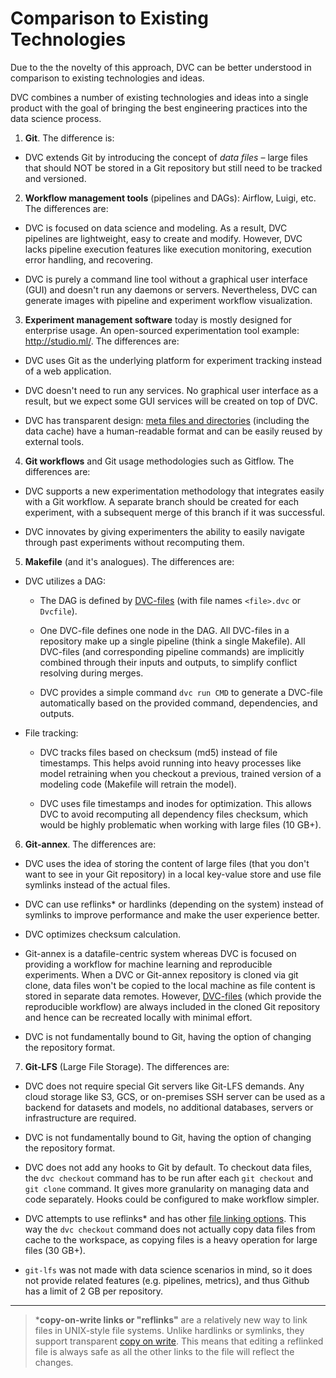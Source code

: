 # Comparison to Existing Technologies

Due to the the novelty of this approach, DVC can be better understood in
comparison to existing technologies and ideas.

DVC combines a number of existing technologies and ideas into a single product
with the goal of bringing the best engineering practices into the data science
process.

1. **Git**. The difference is:

- DVC extends Git by introducing the concept of _data files_ – large files that
  should NOT be stored in a Git repository but still need to be tracked and
  versioned.

2. **Workflow management tools** (pipelines and DAGs): Airflow, Luigi, etc. The
   differences are:

- DVC is focused on data science and modeling. As a result, DVC pipelines are
  lightweight, easy to create and modify. However, DVC lacks pipeline execution
  features like execution monitoring, execution error handling, and recovering.

- DVC is purely a command line tool without a graphical user interface (GUI) and
  doesn't run any daemons or servers. Nevertheless, DVC can generate images with
  pipeline and experiment workflow visualization.

3. **Experiment management software** today is mostly designed for enterprise
   usage. An open-sourced experimentation tool example: http://studio.ml/. The
   differences are:

- DVC uses Git as the underlying platform for experiment tracking instead of a
  web application.

- DVC doesn't need to run any services. No graphical user interface as a result,
  but we expect some GUI services will be created on top of DVC.

- DVC has transparent design:
  [meta files and directories](/doc/user-guide/dvc-files-and-directories)
  (including the <abbr>data cache</abbr>) have a human-readable format and can
  be easily reused by external tools.

4. **Git workflows** and Git usage methodologies such as Gitflow. The
   differences are:

- DVC supports a new experimentation methodology that integrates easily with a
  Git workflow. A separate branch should be created for each experiment, with a
  subsequent merge of this branch if it was successful.

- DVC innovates by giving experimenters the ability to easily navigate through
  past experiments without recomputing them.

5. **Makefile** (and it's analogues). The differences are:

- DVC utilizes a DAG:

  - The DAG is defined by [DVC-files](/doc/user-guide/dvc-file-format) (with
    file names `<file>.dvc` or `Dvcfile`).

  - One DVC-file defines one node in the DAG. All DVC-files in a repository make
    up a single pipeline (think a single Makefile). All DVC-files (and
    corresponding pipeline commands) are implicitly combined through their
    inputs and outputs, to simplify conflict resolving during merges.

  - DVC provides a simple command `dvc run CMD` to generate a DVC-file
    automatically based on the provided command, dependencies, and outputs.

- File tracking:

  - DVC tracks files based on checksum (md5) instead of file timestamps. This
    helps avoid running into heavy processes like model retraining when you
    checkout a previous, trained version of a modeling code (Makefile will
    retrain the model).

  - DVC uses file timestamps and inodes for optimization. This allows DVC to
    avoid recomputing all dependency files checksum, which would be highly
    problematic when working with large files (10 GB+).

6. **Git-annex**. The differences are:

- DVC uses the idea of storing the content of large files (that you don't want
  to see in your Git repository) in a local key-value store and use file
  symlinks instead of the actual files.

- DVC can use reflinks\* or hardlinks (depending on the system) instead of
  symlinks to improve performance and make the user experience better.

- DVC optimizes checksum calculation.

- Git-annex is a datafile-centric system whereas DVC is focused on providing a
  workflow for machine learning and reproducible experiments. When a DVC or
  Git-annex repository is cloned via git clone, data files won't be copied to
  the local machine as file content is stored in separate data remotes. However,
  [DVC-files](/doc/user-guide/dvc-file-format) (which provide the reproducible
  workflow) are always included in the cloned Git repository and hence can be
  recreated locally with minimal effort.

- DVC is not fundamentally bound to Git, having the option of changing the
  repository format.

7. **Git-LFS** (Large File Storage). The differences are:

- DVC does not require special Git servers like Git-LFS demands. Any cloud
  storage like S3, GCS, or on-premises SSH server can be used as a backend for
  datasets and models, no additional databases, servers or infrastructure are
  required.

- DVC is not fundamentally bound to Git, having the option of changing the
  repository format.

- DVC does not add any hooks to Git by default. To checkout data files, the
  `dvc checkout` command has to be run after each `git checkout` and `git clone`
  command. It gives more granularity on managing data and code separately. Hooks
  could be configured to make workflow simpler.

- DVC attempts to use reflinks\* and has other
  [file linking options](/docs/user-guide/large-dataset-optimization#file-link-types-for-the-dvc-cache).
  This way the `dvc checkout` command does not actually copy data files from
  cache to the <abbr>workspace</abbr>, as copying files is a heavy operation for
  large files (30 GB+).

- `git-lfs` was not made with data science scenarios in mind, so it does not
  provide related features (e.g. pipelines, metrics), and thus Github has a
  limit of 2 GB per repository.

---

> \***copy-on-write links or "reflinks"** are a relatively new way to link files
> in UNIX-style file systems. Unlike hardlinks or symlinks, they support
> transparent [copy on write](https://en.wikipedia.org/wiki/Copy-on-write). This
> means that editing a reflinked file is always safe as all the other links to
> the file will reflect the changes.
